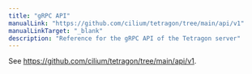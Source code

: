 ```yaml
---
title: "gRPC API"
manualLink: "https://github.com/cilium/tetragon/tree/main/api/v1"
manualLinkTarget: "_blank"
description: "Reference for the gRPC API of the Tetragon server"
---
```


See https://github.com/cilium/tetragon/tree/main/api/v1.
